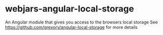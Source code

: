 webjars-angular-local-storage
=========================

An Angular module that gives you access to the browsers local storage
See https://github.com/grevory/angular-local-storage for more details
